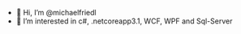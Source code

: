 - 👋 Hi, I’m @michaelfriedl
- 👀 I’m interested in c#, .netcoreapp3.1, WCF, WPF and Sql-Server
<!---
michaelfriedl/michaelfriedl is a ✨ special ✨ repository because its `README.md` (this file) appears on your GitHub profile.
You can click the Preview link to take a look at your changes. https://github.com/michaelfriedl/michaelfriedl/tree/main
--->

